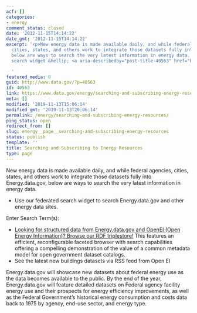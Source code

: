 ```yaml
---
acf: []
categories:
- energy
comment_status: closed
date: '2012-11-15T14:14:22'
date_gmt: '2012-11-15T14:14:22'
excerpt: '<p>New energy data is made available daily, and while federal agencies,
  cities, states, and others work to integrate those datasets fully into Energy.data.gov,
  below are ways to search the very latest information in energy data. Use our federated
  search widget &hellip; <a aria-describedby="post-title-40563" href="https://www.data.gov/energy/searching-and-subscribing-energy-resources">Continued</a></p>

  '
featured_media: 0
guid: http://www.data.gov/?p=40563
id: 40563
link: https://www.data.gov/energy/searching-and-subscribing-energy-resources
meta: []
modified: '2019-11-13T15:06:14'
modified_gmt: '2019-11-13T20:06:14'
permalink: /energy/searching-and-subscribing-energy-resources/
ping_status: open
redirect_from: []
slug: energy__page__searching-and-subscribing-energy-resources
status: publish
template: ''
title: Searching and Subscribing to Energy Resources
type: page
---
```

New energy data is made available daily, and while federal agencies, cities, states, and others work to integrate those datasets fully into Energy.data.gov, below are ways to search the very latest information in energy data.


* Use our federated search widget to search Energy.data.gov and other energy data sites.  

 Enter Search Term(s):
* [Looking for structured data from Energy.data.gov and OpenEI (Open Energy Information)? Browse our RDF triplestore!](http://logd.tw.rpi.edu/demo/international_dataset_catalog_search) This features an efficient, reconfigurable faceted browser with search capabilities offering a compelling demonstration of the value of a common metadata model for open government dataset catalogs.
* See the latest new buildings datasets via RSS feed from Open EI


Energy.data.gov will showcase new datasets about federal energy use as the data becomes available to the public. By the end of the year, Energy.data.gov will feature detailed datasets on Federal agency facility energy use and their prospects for energy efficiency improvements, as well as the Federal Government’s historical energy consumption and costs data back to 1975 by agency, end-use sector, and energy type.


